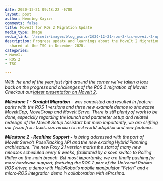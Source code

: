 ```yaml
---
date: 2020-12-21 09:48:22 -0700
layout: post
author: Henning Kayser
comments: false
title: MoveIt for ROS 2 Migration Update
media_type: image
media_link: "/assets/images/blog_posts/2020-12-21-ros-2-tsc-moveit-2-update.png"
description: Progress update and learnings about the MoveIt 2 Migration progress as
  shared at the TSC in December 2020.
categories:
- MoveIt
- ROS 2
- TSC

---
```

_With the end of the year just right around the corner we’ve taken a look back on the progress and challenges of the ROS 2 migration of MoveIt. Checkout our_ [_latest presentation on MoveIt 2_](https://docs.google.com/presentation/d/1pcW9v-ynGKuSqNtY-QJ4Ts5SkRZS6DmRARFYPisIqSU/edit?usp=sharing)_._

**_Milestone 1 - Straight Migration_** _- was completed and resulted in feature-parity with the ROS 1 versions and three new example demos to showcase MoveItCpp, MoveGroup and MoveIt Servo. There is still plenty of work to be done, especially regarding the launch and parameter setup and related redesign of the MoveIt Setup Assistant but more importantly, we are shifting our focus from basic conversion to real world adoption and new features._

  
**_Milestone 2_** _- **Realtime Support -** is being addressed with the port of MoveIt Servo’s PoseTracking API and the new exciting Hybrid Planning architecture. The new Foxy 2.1 version marks the start of many new releases scheduled every 6 weeks, facilitated by a soon switch to Rolling Ridley on the main branch. But most importantly, we are finally pushing for more hardware support, featuring the ROS 2 port of the Universal Robots ROS driver, a demo with HelloRobot’s mobile manipulator “Fetch” and a micro-ROS integration demo in collaboration with eProsima._
